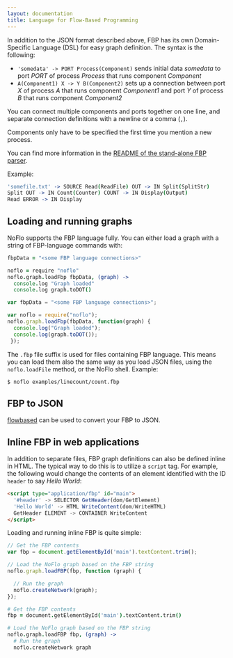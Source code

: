 ```yaml
---
layout: documentation
title: Language for Flow-Based Programming
---
```

In addition to the JSON format described above, FBP has its own Domain-Specific Language (DSL) for easy graph definition. The syntax is the following:

* `'somedata' -> PORT Process(Component)` sends initial data _somedata_ to port _PORT_ of process _Process_ that runs component _Component_
* `A(Component1) X -> Y B(Component2)` sets up a connection between port _X_ of process _A_ that runs component _Component1_ and port _Y_ of process _B_ that runs component _Component2_

You can connect multiple components and ports together on one line, and separate connection definitions with a newline or a comma (`,`).

Components only have to be specified the first time you mention a new process.

You can find more information in the [README of the stand-alone FBP parser](https://github.com/noflo/fbp#readme).

Example:

```coffeescript
'somefile.txt' -> SOURCE Read(ReadFile) OUT -> IN Split(SplitStr)
Split OUT -> IN Count(Counter) COUNT -> IN Display(Output)
Read ERROR -> IN Display
```

## Loading and running graphs

NoFlo supports the FBP language fully. You can either load a graph with a string of FBP-language commands with:

```coffeescript
fbpData = "<some FBP language connections>"

noflo = require "noflo"
noflo.graph.loadFbp fbpData, (graph) ->
  console.log "Graph loaded"
  console.log graph.toDOT()
```
```javascript
var fbpData = "<some FBP language connections>";

var noflo = require("noflo");
noflo.graph.loadFbp(fbpData, function(graph) {
  console.log("Graph loaded");
  console.log(graph.toDOT());
 });
```

The `.fbp` file suffix is used for files containing FBP language. This means you can load them also the same way as you load JSON files, using the `noflo.loadFile` method, or the NoFlo shell. Example:

```bash
$ noflo examples/linecount/count.fbp
```

## FBP to JSON
[flowbased](https://github.com/flowbased/fbp) can be used to convert your FBP to JSON.

## Inline FBP in web applications

In addition to separate files, FBP graph definitions can also be defined inline in HTML. The typical way to do this is to utilize a `script` tag. For example, the following would change the contents of an element identified with the ID `header` to say *Hello World*:

```html
<script type="application/fbp" id="main">
  '#header' -> SELECTOR GetHeader(dom/GetElement)
  'Hello World' -> HTML WriteContent(dom/WriteHTML)
  GetHeader ELEMENT -> CONTAINER WriteContent
</script>
```

Loading and running inline FBP is quite simple:

```javascript
// Get the FBP contents
var fbp = document.getElementById('main').textContent.trim();

// Load the NoFlo graph based on the FBP string
noflo.graph.loadFBP(fbp, function (graph) {

  // Run the graph
  noflo.createNetwork(graph);
});
```
```coffeescript
# Get the FBP contents
fbp = document.getElementById('main').textContent.trim()

# Load the NoFlo graph based on the FBP string
noflo.graph.loadFBP fbp, (graph) ->
  # Run the graph
  noflo.createNetwork graph
```